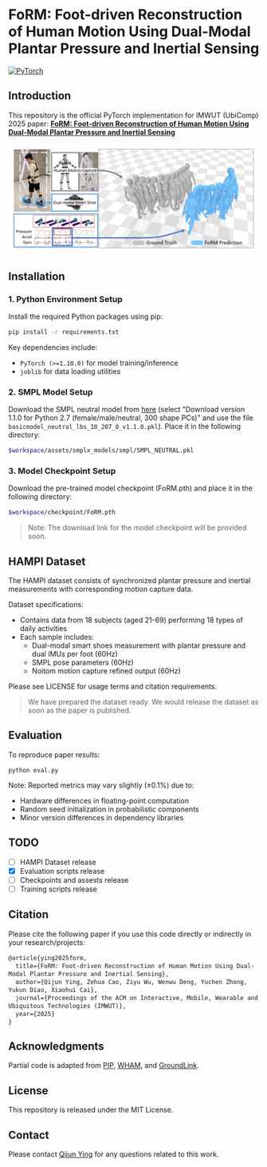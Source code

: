 # FoRM: Foot-driven Reconstruction of Human Motion Using Dual-Modal Plantar Pressure and Inertial Sensing

<a href="https://pytorch.org/get-started/locally/"><img alt="PyTorch" src="https://img.shields.io/badge/PyTorch-ee4c2c?logo=pytorch&logoColor=white"></a>

## Introduction

This repository is the official PyTorch implementation for IMWUT (UbiComp) 2025 paper:
[**FoRM: Foot-driven Reconstruction of Human Motion Using Dual-Modal Plantar Pressure and Inertial Sensing**](https://doi.org/10.1145/3749551)

![Overview](./assets/over_picture.jpg)

## Installation

### 1. Python Environment Setup
Install the required Python packages using pip:
```bash
pip install -r requirements.txt
```

Key dependencies include:
- `PyTorch (>=1.10.0)` for model training/inference
- `joblib` for data loading utilities

### 2. SMPL Model Setup
Download the SMPL neutral model from [here](https://smpl.is.tue.mpg.de/download.php) (select "Download version 1.1.0 for Python 2.7 (female/male/neutral, 300 shape PCs)" and use the file `basicmodel_neutral_lbs_10_207_0_v1.1.0.pkl`). Place it in the following directory:
```bash
$workspace/assets/smplx_models/smpl/SMPL_NEUTRAL.pkl
```

### 3. Model Checkpoint Setup
Download the pre-trained model checkpoint (FoRM.pth) and place it in the following directory:
```bash
$workspace/checkpoint/FoRM.pth
```
> Note: The download link for the model checkpoint will be provided soon.

## HAMPI Dataset

The HAMPI dataset consists of synchronized plantar pressure and inertial measurements with corresponding motion capture data.

Dataset specifications:

- Contains data from 18 subjects (aged 21-69) performing 18 types of daily activities
- Each sample includes:
  - Dual-modal smart shoes measurement with plantar pressure and dual IMUs per foot (60Hz)
  - SMPL pose parameters (60Hz)
  - Noitom motion capture refined output (60Hz)

Please see LICENSE for usage terms and citation requirements.

> We have prepared the dataset ready. We would release the dataset as soon as the paper is published.

<!-- ## Training -->

## Evaluation

To reproduce paper results:

```
python eval.py
```

Note: Reported metrics may vary slightly (±0.1%) due to:

- Hardware differences in floating-point computation
- Random seed initialization in probabilistic components
- Minor version differences in dependency libraries

## TODO

- [ ] HAMPI Dataset release
- [x] Evaluation scripts release
- [ ] Checkpoints and assests release
- [ ] Training scripts release

## Citation

Please cite the following paper if you use this code directly or indirectly in your research/projects:

```
@article{ying2025form,
  title={FoRM: Foot-driven Reconstruction of Human Motion Using Dual-Modal Plantar Pressure and Inertial Sensing},
  author={Qijun Ying, Zehua Cao, Ziyu Wu, Wenwu Deng, Yuchen Zhong, Yukun Diao, Xiaohui Cai},
  journal={Proceedings of the ACM on Interactive, Mobile, Wearable and Ubiquitous Technologies (IMWUT)},
  year={2025}
}
```

## Acknowledgments
Partial code is adapted from [PIP](https://github.com/Xinyu-Yi/PIP), [WHAM](https://github.com/yohanshin/WHAM), and [GroundLink](https://github.com/hanxingjian/GroundLink).

## License

This repository is released under the MIT License.

## Contact

Please contact [Qijun Ying](yqj@mail.ustc.edu.cn) for any questions related to this work.
